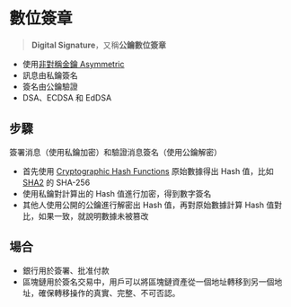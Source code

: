 # 數位簽章
> **Digital Signature**，又稱**公鑰數位簽章**

- 使用[非對稱金鑰 Asymmetric](演算法/非對稱金鑰%20Asymmetric.md)
- 訊息由私鑰簽名
- 簽名由公鑰驗證
- DSA、ECDSA 和 EdDSA


## 步驟
簽署消息（使用私鑰加密）和驗證消息簽名（使用公鑰解密）
-  首先使用 [Cryptographic Hash Functions](演算法/Cryptographic%20Hash%20Functions.md) 原始數據得出 Hash 值，比如 [SHA2](演算法/SHA2.md) 的 SHA-256
-   使用私鑰對計算出的 Hash 值進行加密，得到數字簽名
-   其他人使用公開的公鑰進行解密出 Hash 值，再對原始數據計算 Hash 值對比，如果一致，就說明數據未被篡改

## 場合
- 銀行用於簽署、批准付款
- 區塊鏈用於簽名交易中，用戶可以將區塊鏈資產從一個地址轉移到另一個地址，確保轉移操作的真實、完整、不可否認。


